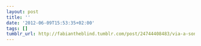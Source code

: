 ```yaml
---
layout: post
title: ''
date: '2012-06-09T15:53:35+02:00'
tags: []
tumblr_url: http://fabiantheblind.tumblr.com/post/24744408483/via-a-song-for-the-sexually-aggressive-racist
---
```

